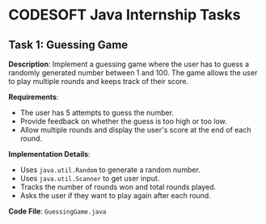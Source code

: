# CODESOFT Java Internship Tasks

## Task 1: Guessing Game

**Description**: Implement a guessing game where the user has to guess a randomly generated number between 1 and 100. The game allows the user to play multiple rounds and keeps track of their score.

**Requirements**:
- The user has 5 attempts to guess the number.
- Provide feedback on whether the guess is too high or too low.
- Allow multiple rounds and display the user's score at the end of each round.

**Implementation Details**:
- Uses `java.util.Random` to generate a random number.
- Uses `java.util.Scanner` to get user input.
- Tracks the number of rounds won and total rounds played.
- Asks the user if they want to play again after each round.

**Code File**: `GuessingGame.java`
